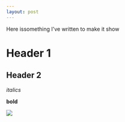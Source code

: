```yaml
---
layout: post
---
```


Here issomething I've written to make it show

# Header 1

## Header 2

*italics*

**bold**

![](/images/jekyll-logo.png)


